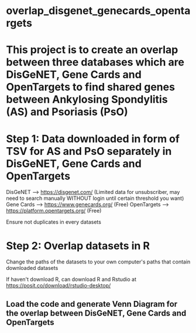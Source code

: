 # overlap_disgenet_genecards_opentargets

# This project is to create an overlap between three databases which are DisGeNET, Gene Cards and OpenTargets to find shared genes between Ankylosing Spondylitis (AS) and Psoriasis (PsO)

# Step 1: Data downloaded in form of TSV for AS and PsO separately in DisGeNET, Gene Cards and OpenTargets

DisGeNET --> https://disgenet.com/ (Limited data for unsubscriber, may need to search manually WITHOUT login until certain threshold you want)
Gene Cards --> https://www.genecards.org/ (Free)
OpenTargets --> https://platform.opentargets.org/ (Free)

Ensure not duplicates in every datasets

# Step 2: Overlap datasets in R

Change the paths of the datasets to your own computer's paths that contain downloaded datasets

If haven't download R, can download R and Rstudio at https://posit.co/download/rstudio-desktop/

## Load the code and generate Venn Diagram for the overlap between DisGeNET, Gene Cards and OpenTargets

